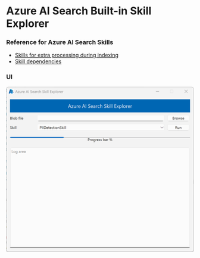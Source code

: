 # Azure AI Search Built-in Skill Explorer

### Reference for Azure AI Search Skills

- [Skills for extra processing during indexing](https://learn.microsoft.com/en-us/azure/search/cognitive-search-predefined-skills)
- [Skill dependencies](https://learn.microsoft.com/en-us/azure/search/cognitive-search-working-with-skillsets#skill-dependencies)

### UI

![main_ui](doc/main_ui.png)